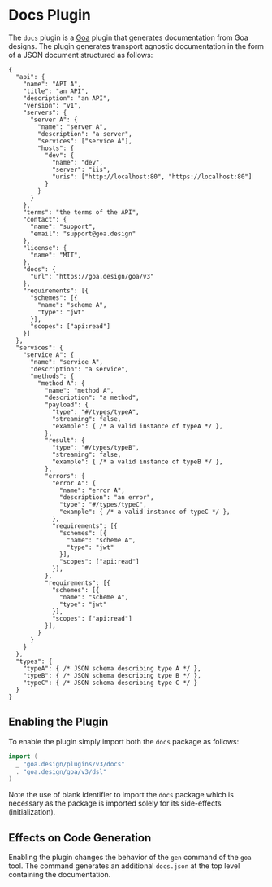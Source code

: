 # Docs Plugin

The `docs` plugin is a [Goa](https://github.com/goadesign/goa/tree/v2) plugin
that generates documentation from Goa designs. The plugin generates transport
agnostic documentation in the form of a JSON document structured as follows:

```
{
  "api": {
    "name": "API A",
    "title": "an API",
    "description": "an API",
    "version": "v1",
    "servers": {
      "server A": {
        "name": "server A",
        "description": "a server",
        "services": ["service A"],
        "hosts": {
          "dev": {
            "name": "dev",
            "server": "iis",
            "uris": ["http://localhost:80", "https://localhost:80"]
          }
        }
      }
    },
    "terms": "the terms of the API",
    "contact": {
      "name": "support",
      "email": "support@goa.design"
    },
    "license": {
      "name": "MIT",
    },
    "docs": {
      "url": "https://goa.design/goa/v3"
    },
    "requirements": [{
      "schemes": [{
        "name": "scheme A",
        "type": "jwt"
      }],
      "scopes": ["api:read"]
    }]
  },
  "services": {
    "service A": {
      "name": "service A",
      "description": "a service",
      "methods": {
        "method A": {
          "name": "method A",
          "description": "a method",
          "payload": {
            "type": "#/types/typeA",
            "streaming": false,
            "example": { /* a valid instance of typeA */ },
          },
          "result": {
            "type": "#/types/typeB",
            "streaming": false,
            "example": { /* a valid instance of typeB */ },
          },
          "errors": {
            "error A": {
              "name": "error A",
              "description": "an error",
              "type": "#/types/typeC",
              "example": { /* a valid instance of typeC */ },
            },
            "requirements": [{
              "schemes": [{
                "name": "scheme A",
                "type": "jwt"
              }],
              "scopes": ["api:read"]
            }],
          },
          "requirements": [{
            "schemes": [{
              "name": "scheme A",
              "type": "jwt"
            }],
            "scopes": ["api:read"]
          }],
        }
      }
    }
  },
  "types": {
    "typeA": { /* JSON schema describing type A */ },
    "typeB": { /* JSON schema describing type B */ },
    "typeC": { /* JSON schema describing type C */ }
  }
}
```

## Enabling the Plugin

To enable the plugin simply import both the `docs` package as follows:

```go
import (
  _ "goa.design/plugins/v3/docs"
  . "goa.design/goa/v3/dsl"
)
```
Note the use of blank identifier to import the `docs` package which is necessary
as the package is imported solely for its side-effects (initialization).

## Effects on Code Generation

Enabling the plugin changes the behavior of the `gen` command of the `goa` tool.
The command generates an additional `docs.json` at the top level containing the
documentation.
